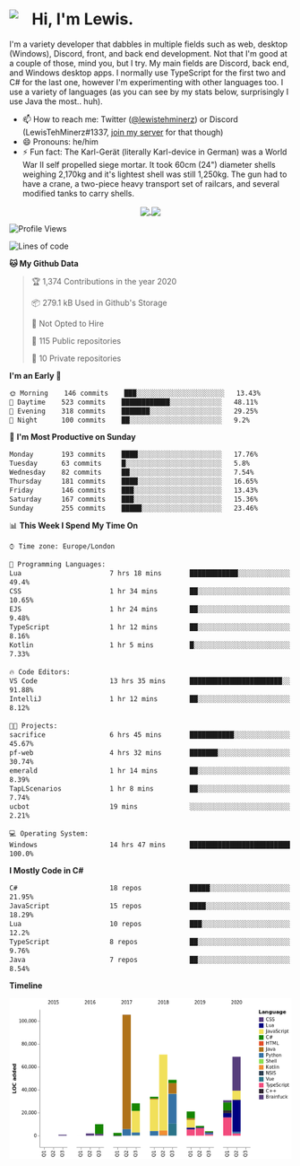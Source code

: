 <h1><img align="left" src="https://cdn.discordapp.com/emojis/552927506957729802.gif" width="40">Hi, I'm Lewis.</h1>

I'm a variety developer that dabbles in multiple fields such as web, desktop (Windows), Discord, front, and back end development. Not that I'm good at a couple of those, mind you, but I try. My main fields are Discord, back end, and Windows desktop apps. I normally use TypeScript for the first two and C# for the last one, however I'm experimenting with other languages too. I use a variety of languages (as you can see by my stats below, surprisingly I use Java the most.. huh).

- 📫 How to reach me: Twitter ([@lewistehminerz](https://twitter.com/lewistehminerz)) or Discord (LewisTehMinerz#1337, [join my server](https://discord.gg/XnUh7JB) for that though)
- 😄 Pronouns: he/him
- ⚡ Fun fact: The Karl-Gerät (literally Karl-device in German) was a World War II self propelled siege mortar. It took 60cm (24") diameter shells weighing 2,170kg and it's lightest shell was still 1,250kg. The gun had to have a crane, a two-piece heavy transport set of railcars, and several modified tanks to carry shells.

<p align="center">
  <a href="https://github.com/anuraghazra/github-readme-stats">
    <img align="center" src="https://github-readme-stats.vercel.app/api?username=LewisTehMinerz&count_private=true&show_icons=true&theme=gruvbox">
  </a>
  <a href="https://github.com/anuraghazra/github-readme-stats">
    <img align="center" src="https://github-readme-stats.vercel.app/api/top-langs/?username=LewisTehMinerz&layout=compact&theme=gruvbox">
  </a>
</p>

<!--START_SECTION:waka-->
![Profile Views](http://img.shields.io/badge/Profile%20Views-15-blue)

![Lines of code](https://img.shields.io/badge/From%20Hello%20World%20I%27ve%20Written-14.9%20million%20Lines%20of%20code-blue)

**🐱 My Github Data** 

> 🏆 1,374 Contributions in the year 2020
 > 
> 📦 279.1 kB Used in Github's Storage 
 > 
> 🚫 Not Opted to Hire
 > 
> 📜 115 Public repositories
 > 
> 🔑 10 Private repositories 

**I'm an Early 🐤** 

```text
🌞 Morning    146 commits    ███░░░░░░░░░░░░░░░░░░░░░░   13.43% 
🌆 Daytime    523 commits    ████████████░░░░░░░░░░░░░   48.11% 
🌃 Evening    318 commits    ███████░░░░░░░░░░░░░░░░░░   29.25% 
🌙 Night      100 commits    ██░░░░░░░░░░░░░░░░░░░░░░░   9.2%

```
📅 **I'm Most Productive on Sunday** 

```text
Monday       193 commits    ████░░░░░░░░░░░░░░░░░░░░░   17.76% 
Tuesday      63 commits     █░░░░░░░░░░░░░░░░░░░░░░░░   5.8% 
Wednesday    82 commits     ██░░░░░░░░░░░░░░░░░░░░░░░   7.54% 
Thursday     181 commits    ████░░░░░░░░░░░░░░░░░░░░░   16.65% 
Friday       146 commits    ███░░░░░░░░░░░░░░░░░░░░░░   13.43% 
Saturday     167 commits    ███░░░░░░░░░░░░░░░░░░░░░░   15.36% 
Sunday       255 commits    █████░░░░░░░░░░░░░░░░░░░░   23.46%

```


📊 **This Week I Spend My Time On** 

```text
⌚︎ Time zone: Europe/London

💬 Programming Languages: 
Lua                      7 hrs 18 mins       ████████████░░░░░░░░░░░░░   49.4% 
CSS                      1 hr 34 mins        ██░░░░░░░░░░░░░░░░░░░░░░░   10.65% 
EJS                      1 hr 24 mins        ██░░░░░░░░░░░░░░░░░░░░░░░   9.48% 
TypeScript               1 hr 12 mins        ██░░░░░░░░░░░░░░░░░░░░░░░   8.16% 
Kotlin                   1 hr 5 mins         █░░░░░░░░░░░░░░░░░░░░░░░░   7.33%

🔥 Code Editors: 
VS Code                  13 hrs 35 mins      ███████████████████████░░   91.88% 
IntelliJ                 1 hr 12 mins        ██░░░░░░░░░░░░░░░░░░░░░░░   8.12%

🐱‍💻 Projects: 
sacrifice                6 hrs 45 mins       ███████████░░░░░░░░░░░░░░   45.67% 
pf-web                   4 hrs 32 mins       ███████░░░░░░░░░░░░░░░░░░   30.74% 
emerald                  1 hr 14 mins        ██░░░░░░░░░░░░░░░░░░░░░░░   8.39% 
TapLScenarios            1 hr 8 mins         ██░░░░░░░░░░░░░░░░░░░░░░░   7.74% 
ucbot                    19 mins             ░░░░░░░░░░░░░░░░░░░░░░░░░   2.21%

💻 Operating System: 
Windows                  14 hrs 47 mins      █████████████████████████   100.0%

```

**I Mostly Code in C#** 

```text
C#                       18 repos            █████░░░░░░░░░░░░░░░░░░░░   21.95% 
JavaScript               15 repos            ████░░░░░░░░░░░░░░░░░░░░░   18.29% 
Lua                      10 repos            ███░░░░░░░░░░░░░░░░░░░░░░   12.2% 
TypeScript               8 repos             ██░░░░░░░░░░░░░░░░░░░░░░░   9.76% 
Java                     7 repos             ██░░░░░░░░░░░░░░░░░░░░░░░   8.54%

```


**Timeline**

![Chart not found](https://github.com/LewisTehMinerz/LewisTehMinerz/blob/master/charts/bar_graph.png) 


<!--END_SECTION:waka-->
